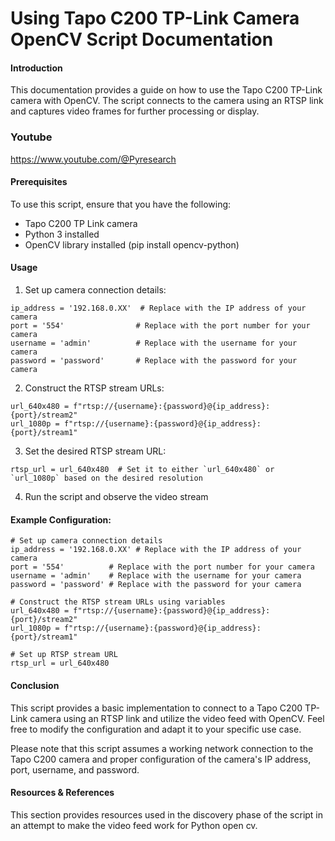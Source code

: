 # Using Tapo C200 TP-Link Camera OpenCV Script Documentation
#### Introduction

This documentation provides a guide on how to use the Tapo C200 TP-Link camera with OpenCV. The script connects to the camera using an RTSP link and captures video frames for further processing or display.

### Youtube
https://www.youtube.com/@Pyresearch

#### Prerequisites

To use this script, ensure that you have the following:

+ Tapo C200 TP Link camera
+ Python 3 installed
+ OpenCV library installed (pip install opencv-python)

#### Usage
1. Set up camera connection details:
```
ip_address = '192.168.0.XX'  # Replace with the IP address of your camera
port = '554'                # Replace with the port number for your camera
username = 'admin'          # Replace with the username for your camera
password = 'password'       # Replace with the password for your camera
```
2. Construct the RTSP stream URLs:
```
url_640x480 = f"rtsp://{username}:{password}@{ip_address}:{port}/stream2"
url_1080p = f"rtsp://{username}:{password}@{ip_address}:{port}/stream1"
```

3. Set the desired RTSP stream URL:
```
rtsp_url = url_640x480  # Set it to either `url_640x480` or `url_1080p` based on the desired resolution
```

4. Run the script and observe the video stream

#### Example Configuration:
```
# Set up camera connection details
ip_address = '192.168.0.XX' # Replace with the IP address of your camera
port = '554'          # Replace with the port number for your camera
username = 'admin'    # Replace with the username for your camera
password = 'password' # Replace with the password for your camera

# Construct the RTSP stream URLs using variables
url_640x480 = f"rtsp://{username}:{password}@{ip_address}:{port}/stream2"
url_1080p = f"rtsp://{username}:{password}@{ip_address}:{port}/stream1"

# Set up RTSP stream URL
rtsp_url = url_640x480

````

#### Conclusion
This script provides a basic implementation to connect to a Tapo C200 TP-Link camera using an RTSP link and utilize the video feed with OpenCV. Feel free to modify the configuration and adapt it to your specific use case.

Please note that this script assumes a working network connection to the Tapo C200 camera and proper configuration of the camera's IP address, port, username, and password.

#### Resources & References
This section provides resources used in the discovery phase of the script in an attempt to make the video feed work for Python open cv.


